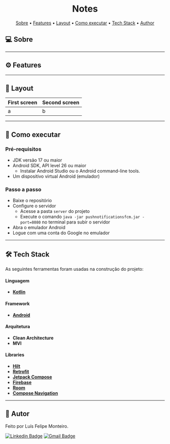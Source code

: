 <h1 align="center">Notes</h1>

<p align="center">
 <a href="#-about">Sobre</a> •
 <a href="#-features">Features</a> •
 <a href="#-layout">Layout</a> • 
 <a href="#-how-to-run">Como executar</a> • 
 <a href="#-tech-stack">Tech Stack</a> • 
 <a href="#-author">Author</a>
</p>

## 💻 Sobre



---

## ⚙ Features



---

## 🎨 Layout

| First screen                                                                                                          | Second screen                                                                                                               |
|-----------------------------------------------------------------------------------------------------------------------|-----------------------------------------------------------------------------------------------------------------------------|
| a | b |

---

## 🚀 Como executar

### Pré-requisitos

- JDK versão 17 ou maior
- Android SDK, API level 26 ou maior
  - Instalar Android Studio ou o Android command-line tools.
- Um dispositivo virtual Android (emulador)

### Passo a passo

- Baixe o repositório
- Configure o servidor
  - Acesse a pasta `server` do projeto
  - Execute o comando `java -jar pushnotificationsfcm.jar -port=8080` no terminal para subir o servidor
- Abra o emulador Android
- Logue com uma conta do Google no emulador

---

## 🛠 Tech Stack

As seguintes ferramentas foram usadas na construção do projeto:

#### Linguagem

- **[Kotlin](https://kotlinlang.org/)**

#### Framework

- **[Android](https://www.android.com/)**

#### Arquitetura

- **Clean Architecture**
- **MVI**

#### Libraries

- **[Hilt](https://dagger.dev/hilt/)**
- **[Retrofit](https://square.github.io/retrofit/)**
- **[Jetpack Compose](https://developer.android.com/jetpack/compose)**
- **[Firebase](https://firebase.google.com/)**
- **[Room](https://developer.android.com/training/data-storage/room)**
- **[Compose Navigation](https://developer.android.com/develop/ui/compose/navigation)**

---

## 🦸 Autor

Feito por Luís Felipe Monteiro.

[![Linkedin Badge](https://img.shields.io/badge/LinkedIn-0077B5?style=for-the-badge&logo=linkedin&logoColor=white)](https://www.linkedin.com/in/luis-felipe-monteiro/)
[![Gmail Badge](https://img.shields.io/badge/Gmail-D14836?style=for-the-badge&logo=gmail&logoColor=white)](mailto:felipemonteirose@gmail.com)
